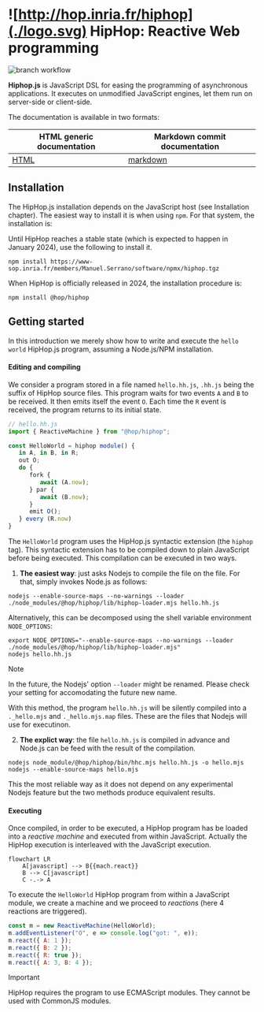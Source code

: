 ![http://hop.inria.fr/hiphop](./logo.svg) HipHop: Reactive Web programming
==========================================================================

![branch workflow](https://github.com/manuel-serrano/hiphop/actions/workflows/hiphop.yml/badge.svg?branch=1.3.x)

__Hiphop.js__ is JavaScript DSL for easing the programming of asynchronous
applications. It executes on unmodified JavaScript engines, let them run
on server-side or client-side. 

The documentation is available in two formats:

|     HTML generic documentation     | Markdown commit documentation     |
|------------------------------------|-----------------------------------|
| [HTML](http://hop.inria.fr/hiphop) | [markdown](./doc/README.md)       |


Installation
------------

The HipHop.js installation depends on the JavaScript host 
(see Installation chapter). The easiest way to install it is when using 
`npm`. For that system, the installation is:

Until HipHop reaches a stable state (which is expected to happen in January
2024), use the following to install it.

```
npm install https://www-sop.inria.fr/members/Manuel.Serrano/software/npmx/hiphop.tgz
```

When HipHop is officially released in 2024, the installation procedure is:

```
npm install @hop/hiphop
```

Getting started
---------------

In this introduction we merely show how to write and execute the `hello world`
HipHop.js program, assuming a Node.js/NPM installation. 

#### Editing and compiling

We consider a program stored in a file named `hello.hh.js`, `.hh.js`
being the suffix of HipHop source files. This program waits for two
events `A` and `B` to be received. It then emits itself the event
`O`. Each time the `R` event is received, the program returns to its
initial state.

```javascript
// hello.hh.js
import { ReactiveMachine } from "@hop/hiphop";

const HelloWorld = hiphop module() {
   in A, in B, in R;
   out O;
   do {
      fork {
         await (A.now);
      } par {
         await (B.now);
      }
      emit O();
   } every (R.now)
}
```

The `HelloWorld` program uses the HipHop.js syntactic extension
(the `hiphop` tag). This syntactic extension has to be
compiled down to plain JavaScript before being executed. This
compilation can be executed in two ways.

  1. **The easiest way**: just asks Nodejs to compile the file on the file. For 
  that, simply invokes Node.js as follows:
  
```
nodejs --enable-source-maps --no-warnings --loader ./node_modules/@hop/hiphop/lib/hiphop-loader.mjs hello.hh.js
```

Alternatively, this can be decomposed using the shell variable environment
`NODE_OPTIONS`:

```
export NODE_OPTIONS="--enable-source-maps --no-warnings --loader ./node_modules/@hop/hiphop/lib/hiphop-loader.mjs"
nodejs hello.hh.js
```

> [!NOTE]
> In the future, the Nodejs' option `--loader` might be renamed. 
> Please check your setting for accomodating the future new name.
   
   With this method, the program `hello.hh.js` will be silently compiled
   into a `._hello.mjs` and `._hello.mjs.map` files. These are the files
   that Nodejs will use for executinon.
   
   2. **The explict way**: the file `hello.hh.js` is compiled in advance and
   Node.js can be feed with the result of the compilation.
   
```
nodejs node_module/@hop/hiphop/bin/hhc.mjs hello.hh.js -o hello.mjs
nodejs --enable-source-maps hello.mjs
```

   This the most reliable way as it does not depend on any experimental 
   Nodejs feature but the two methods produce equivalent results.


#### Executing

Once compiled, in order to be executed, a HipHop program has be loaded
into a *reactive machine* and executed from within JavaScript. 
Actually the HipHop execution is interleaved with the JavaScript execution. 


```mermaid
flowchart LR
    A[javascript] --> B{{mach.react}}
    B --> C[javascript]
    C -.-> A
```

To execute the `HelloWorld` HipHop program from within a JavaScript module,
we create a machine and we proceed to *reactions* (here 4 reactions are
triggered).

```javascript
const m = new ReactiveMachine(HelloWorld);
m.addEventListener("O", e => console.log("got: ", e));
m.react({ A: 1 });
m.react({ B: 2 });
m.react({ R: true });
m.react({ A: 3, B: 4 });
```

> [!IMPORTANT]
> HipHop requires the program to use ECMAScript modules. They cannot 
> be used with CommonJS modules.
